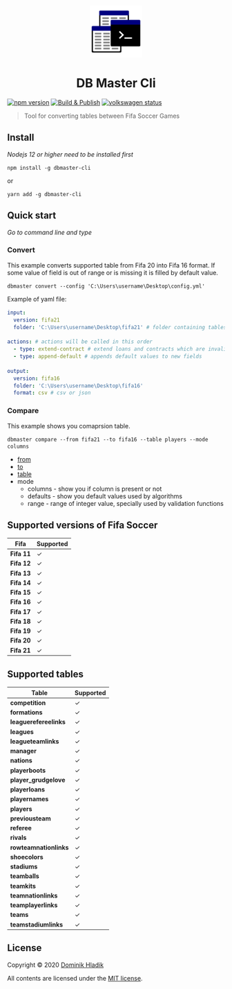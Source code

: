 <p align="center">
  <a href="https://github.com/Celtian/dbmaster-cli" target="blank"><img src="assets/logo.svg?sanitize=true" alt="" width="120"></a>
  <h1 align="center">DB Master Cli</h1>
</p>

[![npm version](https://badge.fury.io/js/dbmaster-cli.svg)](https://badge.fury.io/js/dbmaster-cli)
[![Build & Publish](https://github.com/celtian/dbmaster-cli/workflows/Build%20&%20Publish/badge.svg)](https://github.com/celtian/dbmaster-cli/actions)
[![volkswagen status](https://auchenberg.github.io/volkswagen/volkswargen_ci.svg?v=1)](https://github.com/auchenberg/volkswagen)

> Tool for converting tables between Fifa Soccer Games

## Install

_Nodejs 12 or higher need to be installed first_

```terminal
npm install -g dbmaster-cli
```

or

```terminal
yarn add -g dbmaster-cli
```

## Quick start

_Go to command line and type_

### Convert

This example converts supported table from Fifa 20 into Fifa 16 format. If some value of field is out of range or is missing it is filled by default value.

```terminal
dbmaster convert --config 'C:\Users\username\Desktop\config.yml'
```

Example of yaml file:

```yaml
input:
  version: fifa21
  folder: 'C:\Users\username\Desktop\fifa21' # folder containing tables exported by db master

actions: # actions will be called in this order
  - type: extend-contract # extend loans and contracts which are invalid
  - type: append-default # appends default values to new fields

output:
  version: fifa16
  folder: 'C:\Users\username\Desktop\fifa16'
  format: csv # csv or json
```

### Compare

This example shows you comaprsion table.

```terminal
dbmaster compare --from fifa21 --to fifa16 --table players --mode columns
```

- [from](#supported-versions-of-fifa-soccer)
- [to](#supported-versions-of-fifa-soccer)
- [table](#supported-tables)
- mode
  - columns - show you if column is present or not
  - defaults - show you default values used by algorithms
  - range - range of integer value, specially used by validation functions

## Supported versions of Fifa Soccer

| Fifa        | Supported |
| ----------- | --------- |
| **Fifa 11** | ✓         |
| **Fifa 12** | ✓         |
| **Fifa 13** | ✓         |
| **Fifa 14** | ✓         |
| **Fifa 15** | ✓         |
| **Fifa 16** | ✓         |
| **Fifa 17** | ✓         |
| **Fifa 18** | ✓         |
| **Fifa 19** | ✓         |
| **Fifa 20** | ✓         |
| **Fifa 21** | ✓         |

## Supported tables

| Table                  | Supported |
| ---------------------- | --------- |
| **competition**        | ✓         |
| **formations**         | ✓         |
| **leaguerefereelinks** | ✓         |
| **leagues**            | ✓         |
| **leagueteamlinks**    | ✓         |
| **manager**            | ✓         |
| **nations**            | ✓         |
| **playerboots**        | ✓         |
| **player_grudgelove**  | ✓         |
| **playerloans**        | ✓         |
| **playernames**        | ✓         |
| **players**            | ✓         |
| **previousteam**       | ✓         |
| **referee**            | ✓         |
| **rivals**             | ✓         |
| **rowteamnationlinks** | ✓         |
| **shoecolors**         | ✓         |
| **stadiums**           | ✓         |
| **teamballs**          | ✓         |
| **teamkits**           | ✓         |
| **teamnationlinks**    | ✓         |
| **teamplayerlinks**    | ✓         |
| **teams**              | ✓         |
| **teamstadiumlinks**   | ✓         |

## License

Copyright &copy; 2020 [Dominik Hladik](https://github.com/Celtian)

All contents are licensed under the [MIT license].

[mit license]: LICENSE
